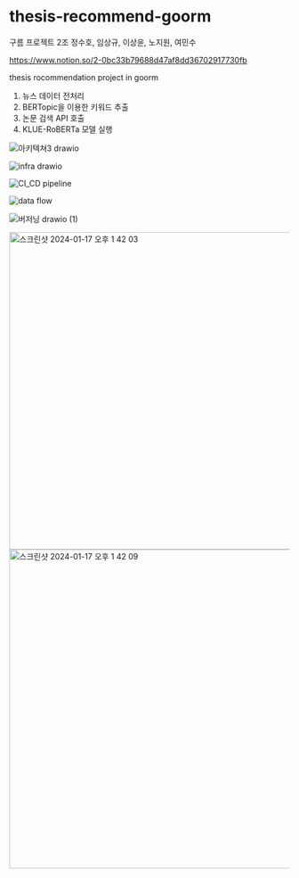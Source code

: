 # thesis-recommend-goorm

구름 프로젝트 2조
정수호, 임상규, 이상윤, 노지원, 여민수

https://www.notion.so/2-0bc33b79688d47af8dd36702917730fb

thesis rocommendation project in goorm




1. 뉴스 데이터 전처리
2. BERTopic을 이용한 키워드 추출
3. 논문 검색 API 호출
4. KLUE-RoBERTa 모델 실행


![아키텍쳐3 drawio](https://github.com/suhoJ/thesis-recommend-goorm/assets/95326370/5aff3977-99e6-4119-8edd-219b7ea0266e)

![infra drawio](https://github.com/suhoJ/thesis-recommend-goorm/assets/95326370/c962dd6e-d967-4f0a-8904-1bfe0695ca5f)

![CI_CD pipeline](https://github.com/suhoJ/thesis-recommend-goorm/assets/95326370/a769a04e-628b-4c52-9688-85a78497d90e)

![data flow](https://github.com/suhoJ/thesis-recommend-goorm/assets/95326370/f6e7588e-2fce-47cb-98ad-d5c84b95ac16)

![버저닝 drawio (1)](https://github.com/suhoJ/thesis-recommend-goorm/assets/95326370/7e6453bf-9fa6-466e-9de8-26ef01e92608)

<img width="569" alt="스크린샷 2024-01-17 오후 1 42 03" src="https://github.com/suhoJ/thesis-recommend-goorm/assets/95326370/260d6eed-00a8-4298-9afb-0d4a8c2adf10">
<img width="572" alt="스크린샷 2024-01-17 오후 1 42 09" src="https://github.com/suhoJ/thesis-recommend-goorm/assets/95326370/8c9b3f17-09b6-4513-98c9-a366ff1e9556">
